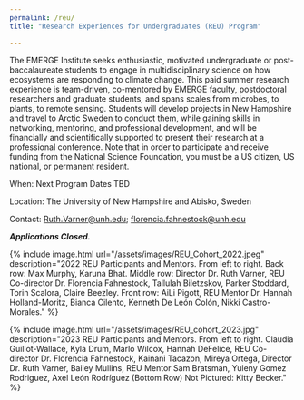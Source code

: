```yaml
---
permalink: /reu/
title: "Research Experiences for Undergraduates (REU) Program"

---
```


The EMERGE Institute seeks enthusiastic, motivated undergraduate or post-baccalaureate students to engage in multidisciplinary science on how ecosystems are responding to climate change. This paid summer research experience is team-driven, co-mentored by EMERGE faculty, postdoctoral researchers and graduate students, and spans scales from microbes, to plants, to remote sensing. Students will develop projects in New Hampshire and travel to Arctic Sweden to conduct them, while gaining skills in networking, mentoring, and professional development, and will be financially and scientifically supported to present their research at a professional conference. Note that in order to participate and receive funding from the National Science Foundation, you must be a US citizen, US national, or permanent resident.

When: Next Program Dates TBD

Location: The University of New Hampshire and Abisko, Sweden

Contact: Ruth.Varner@unh.edu; florencia.fahnestock@unh.edu


***Applications Closed.***

{% include image.html url="/assets/images/REU_Cohort_2022.jpeg" description="2022 REU Participants and Mentors. From left to right. Back row: Max Murphy, Karuna Bhat. Middle row: Director Dr. Ruth Varner, REU Co-director Dr. Florencia Fahnestock, Tallulah Biletzskov, Parker Stoddard, Torin Scalora, Claire Beezley. Front row: AiLi Pigott, REU Mentor Dr. Hannah Holland-Moritz, Bianca Cilento, Kenneth De León Colón, Nikki Castro-Morales." %}

{% include image.html url="/assets/images/REU_cohort_2023.jpg" description="2023 REU Participants and Mentors. From left to right. Claudia Guillot-Wallace, Kyla Drum, Marlo Wilcox, Hannah DeFelice, REU Co-director Dr. Florencia Fahnestock, Kainani Tacazon, Mireya Ortega, Director Dr. Ruth Varner, Bailey Mullins, REU Mentor Sam Bratsman, Yuleny Gomez Rodriguez, Axel León Rodríguez (Bottom Row) Not Pictured: Kitty Becker." %}
